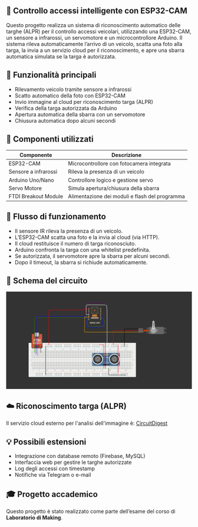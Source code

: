 ## 🚗 Controllo accessi intelligente con ESP32-CAM
Questo progetto realizza un sistema di riconoscimento automatico delle targhe (ALPR) per il controllo accessi veicolari, utilizzando una ESP32-CAM, un sensore a infrarossi, un servomotore e un microcontrollore Arduino. Il sistema rileva automaticamente l’arrivo di un veicolo, scatta una foto alla targa, la invia a un servizio cloud per il riconoscimento, e apre una sbarra automatica simulata se la targa è autorizzata.

## 🔧 Funzionalità principali
- Rilevamento veicolo tramite sensore a infrarossi
- Scatto automatico della foto con ESP32-CAM
- Invio immagine al cloud per riconoscimento targa (ALPR)
- Verifica della targa autorizzata da Arduino
- Apertura automatica della sbarra con un servomotore
- Chiusura automatica dopo alcuni secondi

## 🧰 Componenti utilizzati

| Componente         | Descrizione                                  |
|--------------------|----------------------------------------------|
| ESP32-CAM          | Microcontrollore con fotocamera integrata    |
| Sensore a infrarossi | Rileva la presenza di un veicolo            |
| Arduino Uno/Nano   | Controllore logico e gestione servo          |
| Servo Motore       | Simula apertura/chiusura della sbarra        |
| FTDI Breakout Module    | Alimentazione dei moduli e flash del programma|

## 📸 Flusso di funzionamento
- Il sensore IR rileva la presenza di un veicolo.
- L’ESP32-CAM scatta una foto e la invia al cloud (via HTTP).
- Il cloud restituisce il numero di targa riconosciuto.
- Arduino confronta la targa con una whitelist predefinita.
- Se autorizzata, il servomotore apre la sbarra per alcuni secondi.
- Dopo il timeout, la sbarra si richiude automaticamente.

## 🔌 Schema del circuito
![Schema del circuito](./schema_circuito.png)


## ☁️ Riconoscimento targa (ALPR)
Il servizio cloud esterno per l'analisi dell'immagine è:
[CircuitDigest](https://www.circuitdigest.cloud/)

## 💡 Possibili estensioni
- Integrazione con database remoto (Firebase, MySQL)
- Interfaccia web per gestire le targhe autorizzate
- Log degli accessi con timestamp
- Notifiche via Telegram o e-mail

## 🎓 Progetto accademico
Questo progetto è stato realizzato come parte dell’esame del corso di **Laboratorio di Making**.
